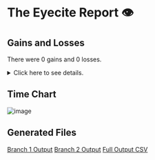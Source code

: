 # The Eyecite Report :eye:



Gains and Losses
---------
There were 0 gains and 0 losses.

<details>
<summary>Click here to see details.</summary>

|     id     |  Gain  |  Loss  |
| ---------- | ------ | ------ |


</details>



Time Chart
---------

![image](https://raw.githubusercontent.com/freelawproject/reporters-db/artifacts/209/results/chart.png)


Generated Files
---------

[Branch 1 Output](https://raw.githubusercontent.com/freelawproject/reporters-db/artifacts/209/results/original.json)
[Branch 2 Output](https://raw.githubusercontent.com/freelawproject/reporters-db/artifacts/209/results/update.json)
[Full Output CSV ](https://raw.githubusercontent.com/freelawproject/reporters-db/artifacts/209/results/output.csv)
